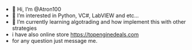 - 👋 Hi, I’m @Atron100
- 👀 I’m interested in Python, VC#, LabVIEW and etc...
- 🌱 I’m currently learning algotrading and how implement this with other strategies
- i have also online store https://topenginedeals.com
- for any question just message me.


<!---
Atron100/Atron100 is a ✨ special ✨ repository because its `README.md` (this file) appears on your GitHub profile.
You can click the Preview link to take a look at your changes.
--->
